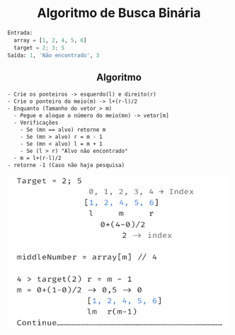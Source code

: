 <h1 align="center">Algoritmo de Busca Binária</h1>

```py
Entrada:
  array = [1, 2, 4, 5, 6]
  target = 2; 3; 5
Saída: 1, 'Não encontrado', 3
```

<h2 align="center">Algoritmo</h2>

```
- Crie os ponteiros -> esquerdo(l) e direito(r)
- Crie o ponteiro do meio(m) -> l+(r-l)/2
- Enquanto (Tamanho do vetor > m)
  - Pegue e aloque o número do meio(mn) -> vetor[m]
  - Verificações
    - Se (mn == alvo) retorne m
    - Se (mn > alvo) r = m - 1
    - Se (mn < alvo) l = m + 1
    - Se (l > r) "Alvo não encontrado"
  - m = l+(r-l)/2
- retorne -1 (Caso não haja pesquisa)
```

<p align="center">
  <img
    src='https://raw.githubusercontent.com/kauefraga/assets/main/BinarySearch/BinarySearch.png'
    width="500px"
    height="350px"
  />
</p>
